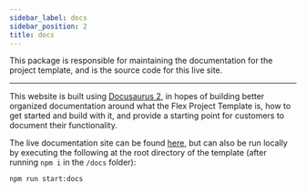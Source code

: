 ```yaml
---
sidebar_label: docs
sidebar_position: 2
title: docs
---
```


This package is responsible for maintaining the documentation for the project template, and is the source code for this live site.

---

This website is built using [Docusaurus 2](https://docusaurus.io/), in hopes of building better organized documentation around what the Flex Project Template is, how to get started and build with it, and provide a starting point for customers to document their functionality.

The live documentation site can be found [here](https://flex-project-template-docs-2618-dev.twil.io/index.html), but can also be run locally by executing the following at the root directory of the template (after running `npm i` in the `/docs` folder):

```
npm run start:docs
```
